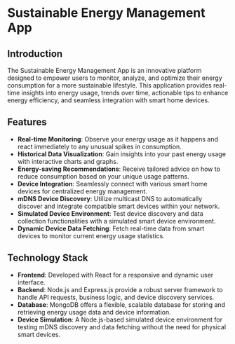 # Sustainable Energy Management App

## Introduction
The Sustainable Energy Management App is an innovative platform designed to empower users to monitor, analyze, and optimize their energy consumption for a more sustainable lifestyle. This application provides real-time insights into energy usage, trends over time, actionable tips to enhance energy efficiency, and seamless integration with smart home devices.

## Features
- **Real-time Monitoring**: Observe your energy usage as it happens and react immediately to any unusual spikes in consumption.
- **Historical Data Visualization**: Gain insights into your past energy usage with interactive charts and graphs.
- **Energy-saving Recommendations**: Receive tailored advice on how to reduce consumption based on your unique usage patterns.
- **Device Integration**: Seamlessly connect with various smart home devices for centralized energy management.
- **mDNS Device Discovery**: Utilize multicast DNS to automatically discover and integrate compatible smart devices within your network.
- **Simulated Device Environment**: Test device discovery and data collection functionalities with a simulated smart device environment.
- **Dynamic Device Data Fetching**: Fetch real-time data from smart devices to monitor current energy usage statistics.

## Technology Stack
- **Frontend**: Developed with React for a responsive and dynamic user interface.
- **Backend**: Node.js and Express.js provide a robust server framework to handle API requests, business logic, and device discovery services.
- **Database**: MongoDB offers a flexible, scalable database for storing and retrieving energy usage data and device information.
- **Device Simulation**: A Node.js-based simulated device environment for testing mDNS discovery and data fetching without the need for physical smart devices.


